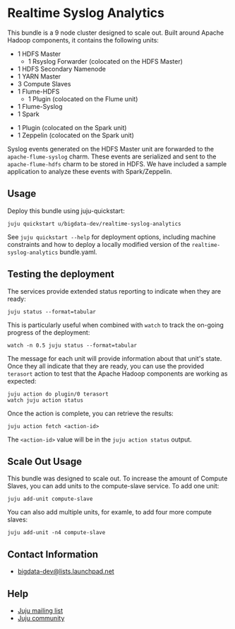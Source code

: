 # Realtime Syslog Analytics

This bundle is a 9 node cluster designed to scale out. Built around Apache
Hadoop components, it contains the following units:

* 1 HDFS Master
  - 1 Rsyslog Forwarder (colocated on the HDFS Master)
* 1 HDFS Secondary Namenode
* 1 YARN Master
* 3 Compute Slaves
* 1 Flume-HDFS
  - 1 Plugin (colocated on the Flume unit)
* 1 Flume-Syslog
* 1 Spark
 - 1 Plugin (colocated on the Spark unit)
 - 1 Zeppelin (colocated on the Spark unit)

Syslog events generated on the HDFS Master unit are forwarded to the
`apache-flume-syslog` charm. These events are serialized and sent to the
`apache-flume-hdfs` charm to be stored in HDFS. We have included a sample
application to analyze these events with Spark/Zeppelin.


## Usage
Deploy this bundle using juju-quickstart:

    juju quickstart u/bigdata-dev/realtime-syslog-analytics

See `juju quickstart --help` for deployment options, including machine
constraints and how to deploy a locally modified version of the
`realtime-syslog-analytics` bundle.yaml.


## Testing the deployment

The services provide extended status reporting to indicate when they are ready:

    juju status --format=tabular

This is particularly useful when combined with `watch` to track the on-going
progress of the deployment:

    watch -n 0.5 juju status --format=tabular

The message for each unit will provide information about that unit's state.
Once they all indicate that they are ready, you can use the provided `terasort`
action to test that the Apache Hadoop components are working as expected:

    juju action do plugin/0 terasort
    watch juju action status

Once the action is complete, you can retrieve the results:

    juju action fetch <action-id>

The `<action-id>` value will be in the `juju action status` output.


## Scale Out Usage
This bundle was designed to scale out. To increase the amount of Compute
Slaves, you can add units to the compute-slave service. To add one unit:

    juju add-unit compute-slave

You can also add multiple units, for examle, to add four more compute slaves:

    juju add-unit -n4 compute-slave


## Contact Information

- <bigdata-dev@lists.launchpad.net>


## Help

- [Juju mailing list](https://lists.ubuntu.com/mailman/listinfo/juju)
- [Juju community](https://jujucharms.com/community)
